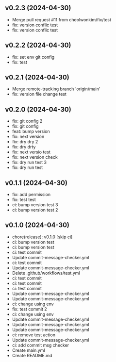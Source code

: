## v0.2.3 (2024-04-30)


- Merge pull request #11 from cheolwonkim/fix/test
- fix: version conflic test
- fix: version conflic test

## v0.2.2 (2024-04-30)


- fix: set env git config
- fix: test

## v0.2.1 (2024-04-30)


- Merge remote-tracking branch 'origin/main'
- fix: version file change test

## v0.2.0 (2024-04-30)


- fix: git config 2
- fix: git config
- feat: bump version
- fix: next version
- fix: dry dry 2
- fix: dry drty
- fix: next versio test
- fix: next version check
- fix: dry run test 3
- fix: dry run test

## v0.1.1 (2024-04-30)


- fix: add permission
- fix: test test
- ci: bump version test 3
- ci: bump version test 2

## v0.1.0 (2024-04-30)


- chore(release): v0.1.0 [skip ci]
- ci: bump version test
- ci: bump version test
- ci: test commit
- Update commit-message-checker.yml
- ci: test commit
- Update commit-message-checker.yml
- Delete .github/workflows/test.yml
- ci: test commit
- ci: test commit
- ci: test commit
- Update commit-message-checker.yml
- Update commit-message-checker.yml
- ci: change using env
- fix: test commit 2
- ci: change using env
- Update commit-message-checker.yml
- Update commit-message-checker.yml
- Update commit-message-checker.yml
- ci: remove test action
- Update commit-message-checker.yml
- ci: add commit msg checker
- Create main.yml
- Create README.md
